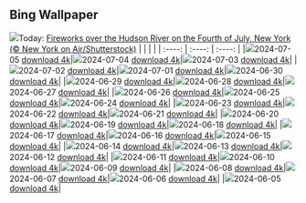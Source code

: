 ## Bing Wallpaper
![](./wallpaper/2024-07-05.jpg)Today: [Fireworks over the Hudson River on the Fourth of July, New York (© New York on Air/Shutterstock)](./wallpaper/2024-07-05.jpg)
|      |      |      |
| :----: | :----: | :----: |
|![](./wallpaper/2024-07-05_sm.jpg)2024-07-05 [download 4k](./wallpaper/2024-07-05.jpg)|![](./wallpaper/2024-07-04_sm.jpg)2024-07-04 [download 4k](./wallpaper/2024-07-04.jpg)|![](./wallpaper/2024-07-03_sm.jpg)2024-07-03 [download 4k](./wallpaper/2024-07-03.jpg)|
|![](./wallpaper/2024-07-02_sm.jpg)2024-07-02 [download 4k](./wallpaper/2024-07-02.jpg)|![](./wallpaper/2024-07-01_sm.jpg)2024-07-01 [download 4k](./wallpaper/2024-07-01.jpg)|![](./wallpaper/2024-06-30_sm.jpg)2024-06-30 [download 4k](./wallpaper/2024-06-30.jpg)|
|![](./wallpaper/2024-06-29_sm.jpg)2024-06-29 [download 4k](./wallpaper/2024-06-29.jpg)|![](./wallpaper/2024-06-28_sm.jpg)2024-06-28 [download 4k](./wallpaper/2024-06-28.jpg)|![](./wallpaper/2024-06-27_sm.jpg)2024-06-27 [download 4k](./wallpaper/2024-06-27.jpg)|
|![](./wallpaper/2024-06-26_sm.jpg)2024-06-26 [download 4k](./wallpaper/2024-06-26.jpg)|![](./wallpaper/2024-06-25_sm.jpg)2024-06-25 [download 4k](./wallpaper/2024-06-25.jpg)|![](./wallpaper/2024-06-24_sm.jpg)2024-06-24 [download 4k](./wallpaper/2024-06-24.jpg)|
|![](./wallpaper/2024-06-23_sm.jpg)2024-06-23 [download 4k](./wallpaper/2024-06-23.jpg)|![](./wallpaper/2024-06-22_sm.jpg)2024-06-22 [download 4k](./wallpaper/2024-06-22.jpg)|![](./wallpaper/2024-06-21_sm.jpg)2024-06-21 [download 4k](./wallpaper/2024-06-21.jpg)|
|![](./wallpaper/2024-06-20_sm.jpg)2024-06-20 [download 4k](./wallpaper/2024-06-20.jpg)|![](./wallpaper/2024-06-19_sm.jpg)2024-06-19 [download 4k](./wallpaper/2024-06-19.jpg)|![](./wallpaper/2024-06-18_sm.jpg)2024-06-18 [download 4k](./wallpaper/2024-06-18.jpg)|
|![](./wallpaper/2024-06-17_sm.jpg)2024-06-17 [download 4k](./wallpaper/2024-06-17.jpg)|![](./wallpaper/2024-06-16_sm.jpg)2024-06-16 [download 4k](./wallpaper/2024-06-16.jpg)|![](./wallpaper/2024-06-15_sm.jpg)2024-06-15 [download 4k](./wallpaper/2024-06-15.jpg)|
|![](./wallpaper/2024-06-14_sm.jpg)2024-06-14 [download 4k](./wallpaper/2024-06-14.jpg)|![](./wallpaper/2024-06-13_sm.jpg)2024-06-13 [download 4k](./wallpaper/2024-06-13.jpg)|![](./wallpaper/2024-06-12_sm.jpg)2024-06-12 [download 4k](./wallpaper/2024-06-12.jpg)|
|![](./wallpaper/2024-06-11_sm.jpg)2024-06-11 [download 4k](./wallpaper/2024-06-11.jpg)|![](./wallpaper/2024-06-10_sm.jpg)2024-06-10 [download 4k](./wallpaper/2024-06-10.jpg)|![](./wallpaper/2024-06-09_sm.jpg)2024-06-09 [download 4k](./wallpaper/2024-06-09.jpg)|
|![](./wallpaper/2024-06-08_sm.jpg)2024-06-08 [download 4k](./wallpaper/2024-06-08.jpg)|![](./wallpaper/2024-06-07_sm.jpg)2024-06-07 [download 4k](./wallpaper/2024-06-07.jpg)|![](./wallpaper/2024-06-06_sm.jpg)2024-06-06 [download 4k](./wallpaper/2024-06-06.jpg)|
|![](./wallpaper/2024-06-05_sm.jpg)2024-06-05 [download 4k](./wallpaper/2024-06-05.jpg)|